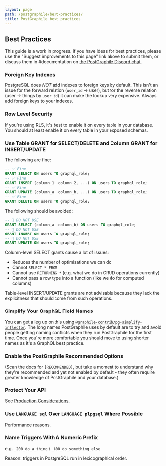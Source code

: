 ```yaml
---
layout: page
path: /postgraphile/best-practices/
title: PostGraphile best practices
---
```


## Best Practices

This guide is a work in progress. If you have ideas for best practices, please use the "Suggest improvements to this page" link above to submit them, or discuss them in #documentation on [the PostGraphile Discord chat](http://discord.gg/graphile).

### Foreign Key Indexes

PostgreSQL does _NOT_ add indexes to foreign keys by default. This isn't an
issue for the forward relation (`user_id` → user), but for the reverse
relation (user → things by `user_id`) it can make the lookup very expensive.
Always add foreign keys to your indexes.

### Row Level Security

If you're using RLS, it's best to enable it on every table in your database. You should at least enable it on every table in your exposed schemas.

### Use Table GRANT for SELECT/DELETE and Column GRANT for INSERT/UPDATE

The following are fine:

```sql
-- ✅ Fine
GRANT SELECT ON users TO graphql_role;
-- ✅ Fine
GRANT INSERT (column_1, column_2, ...) ON users TO graphql_role;
-- ✅ Fine
GRANT UPDATE (column_a, column_b, ...) ON users TO graphql_role;
-- ✅ Fine
GRANT DELETE ON users TO graphql_role;
```

The following should be avoided:

```sql
-- 🛑 DO NOT USE
GRANT SELECT (column_a, column_b) ON users TO graphql_role;
-- 🛑 DO NOT USE
GRANT INSERT ON users TO graphql_role;
-- 🛑 DO NOT USE
GRANT UPDATE ON users TO graphql_role;
```

Column-level SELECT grants cause a lot of issues:

* Reduces the number of optimisations we can do
* Cannot `SELECT * FROM`
* Cannot use `RETURNING *` (e.g. what we do in CRUD operations currently)
* Cannot pass a row type into a function (like we do for computed columns)

Table-level INSERT/UPDATE grants are not advisable because they lack the
explicitness that should come from such operations.

### Simplify Your GraphQL Field Names

You can get a leg up on this [using
`@graphile-contrib/pg-simplify-inflector`](https://github.com/graphile-contrib/pg-simplify-inflector).
The long names PostGraphile uses by default are to try and avoid people
getting naming conflicts when they run PostGraphile for the first time. Once
you're more comfortable you should move to using shorter names as it's a
GraphQL best practice.

### Enable the PostGraphile Recommended Options

(Scan the docs for `[RECOMMENDED]`, but take a moment to understand why
they're recommended and yet not enabled by default - they often require
greater knowledge of PostGraphile and your database.)

### Protect Your API

See [Production Considerations](/postgraphile/production/).

### Use `LANGUAGE sql` Over `LANGUAGE plpgsql` Where Possible

Performance reasons.

### Name Triggers With A Numeric Prefix

e.g. `_200_do_a_thing` / `_800_do_something_else`

Reason: triggers in PostgreSQL run in lexicographical order.
